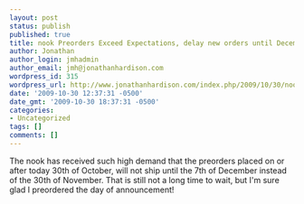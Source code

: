 ```yaml
---
layout: post
status: publish
published: true
title: nook Preorders Exceed Expectations, delay new orders until December 7th.
author: Jonathan
author_login: jmhadmin
author_email: jmh@jonathanhardison.com
wordpress_id: 315
wordpress_url: http://www.jonathanhardison.com/index.php/2009/10/30/nook-preorders-exceed-expectations-delay-new-orders-until-december-7th/
date: '2009-10-30 12:37:31 -0500'
date_gmt: '2009-10-30 18:37:31 -0500'
categories:
- Uncategorized
tags: []
comments: []
---
```

The nook has received such high demand that the preorders placed on or after today 30th of October, will not ship until the 7th of December instead of the 30th of November. That is still not a long time to wait, but I'm sure glad I preordered the day of announcement!
